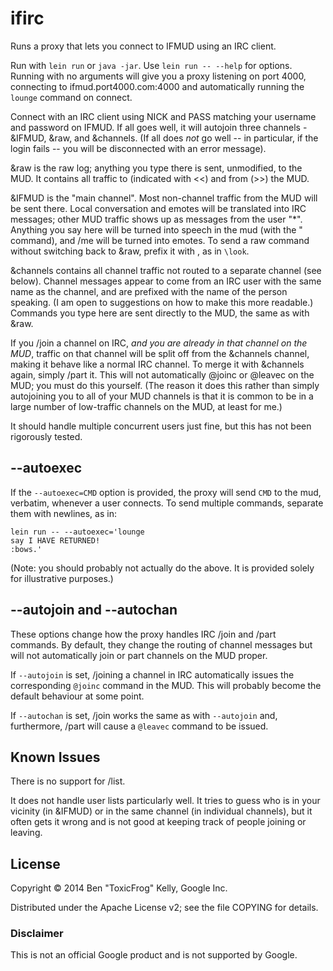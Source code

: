 # ifirc

Runs a proxy that lets you connect to IFMUD using an IRC client.

Run with `lein run` or `java -jar`. Use `lein run -- --help` for options. Running with no arguments will give you a proxy listening on port 4000, connecting to ifmud.port4000.com:4000 and automatically running the `lounge` command on connect.

Connect with an IRC client using NICK and PASS matching your username and password on IFMUD. If all goes well, it will autojoin three channels - &IFMUD, &raw, and &channels. (If all does *not* go well -- in particular, if the login fails -- you will be disconnected with an error message).

&raw is the raw log; anything you type there is sent, unmodified, to the MUD. It contains all traffic to (indicated with <<) and from (>>) the MUD.

&IFMUD is the "main channel". Most non-channel traffic from the MUD will be sent there. Local conversation and emotes will be translated into IRC messages; other MUD traffic shows up as messages from the user "*". Anything you say here will be turned into speech in the mud (with the " command), and /me will be turned into emotes. To send a raw command without switching back to &raw, prefix it with \, as in `\look`.

&channels contains all channel traffic not routed to a separate channel (see below). Channel messages appear to come from an IRC user with the same name as the channel, and are prefixed with the name of the person speaking. (I am open to suggestions on how to make this more readable.) Commands you type here are sent directly to the MUD, the same as with &raw.

If you /join a channel on IRC, *and you are already in that channel on the MUD*, traffic on that channel will be split off from the &channels channel, making it behave like a normal IRC channel. To merge it with &channels again, simply /part it. This will not automatically @joinc or @leavec on the MUD; you must do this yourself. (The reason it does this rather than simply autojoining you to all of your MUD channels is that it is common to be in a large number of low-traffic channels on the MUD, at least for me.)

It should handle multiple concurrent users just fine, but this has not been rigorously tested.

## --autoexec

If the `--autoexec=CMD` option is provided, the proxy will send `CMD` to the mud, verbatim, whenever a user connects. To send multiple commands, separate them with newlines, as in:

    lein run -- --autoexec='lounge
    say I HAVE RETURNED!
    :bows.'

(Note: you should probably not actually do the above. It is provided solely for illustrative purposes.)

## --autojoin and --autochan

These options change how the proxy handles IRC /join and /part commands. By default, they change the routing of channel messages but will not automatically join or part channels on the MUD proper.

If `--autojoin` is set, /joining a channel in IRC automatically issues the corresponding `@joinc` command in the MUD. This will probably become the default behaviour at some point.

If `--autochan` is set, /join works the same as with `--autojoin` and, furthermore, /part will cause a `@leavec` command to be issued.

## Known Issues

There is no support for /list.

It does not handle user lists particularly well. It tries to guess who is in your vicinity (in &IFMUD) or in the same channel (in individual channels), but it often gets it wrong and is not good at keeping track of people joining or leaving.

## License

Copyright © 2014 Ben "ToxicFrog" Kelly, Google Inc.

Distributed under the Apache License v2; see the file COPYING for details.

### Disclaimer

This is not an official Google product and is not supported by Google.
